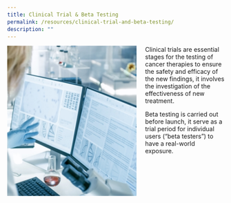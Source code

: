 ```yaml
---
title: Clinical Trial & Beta Testing
permalink: /resources/clinical-trial-and-beta-testing/
description: ""
---
```

<div style="margin-right: 20px; float: left;">
    <img src="/images/Resources/CGMP%20Guidelines/shutterstock_1073659382.jpg" style="width:300px">
</div>

Clinical trials are essential stages for the testing of cancer therapies to ensure the safety and efficacy of the new findings, it involves the investigation of the effectiveness of new treatment.

Beta testing is carried out before launch, it serve as a trial period for individual users (“beta testers”) to have a real-world exposure.